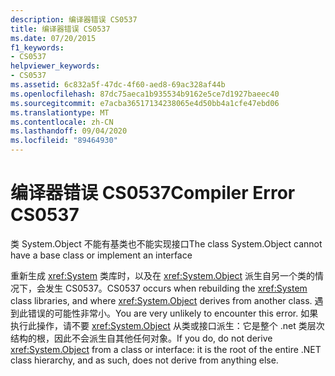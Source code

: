 ```yaml
---
description: 编译器错误 CS0537
title: 编译器错误 CS0537
ms.date: 07/20/2015
f1_keywords:
- CS0537
helpviewer_keywords:
- CS0537
ms.assetid: 6c832a5f-47dc-4f60-aed8-69ac328af44b
ms.openlocfilehash: 87dc75aeca1b935534b9162e5ce7d1927baeec40
ms.sourcegitcommit: e7acba36517134238065e4d50bb4a1cfe47ebd06
ms.translationtype: MT
ms.contentlocale: zh-CN
ms.lasthandoff: 09/04/2020
ms.locfileid: "89464930"
---
```

# <a name="compiler-error-cs0537"></a><span data-ttu-id="9499c-103">编译器错误 CS0537</span><span class="sxs-lookup"><span data-stu-id="9499c-103">Compiler Error CS0537</span></span>
<span data-ttu-id="9499c-104">类 System.Object 不能有基类也不能实现接口</span><span class="sxs-lookup"><span data-stu-id="9499c-104">The class System.Object cannot have a base class or implement an interface</span></span>  
  
 <span data-ttu-id="9499c-105">重新生成 <xref:System> 类库时，以及在 <xref:System.Object> 派生自另一个类的情况下，会发生 CS0537。</span><span class="sxs-lookup"><span data-stu-id="9499c-105">CS0537 occurs when rebuilding the <xref:System> class libraries, and where <xref:System.Object> derives from another class.</span></span> <span data-ttu-id="9499c-106">遇到此错误的可能性非常小。</span><span class="sxs-lookup"><span data-stu-id="9499c-106">You are very unlikely to encounter this error.</span></span> <span data-ttu-id="9499c-107">如果执行此操作，请不要 <xref:System.Object> 从类或接口派生：它是整个 .net 类层次结构的根，因此不会派生自其他任何对象。</span><span class="sxs-lookup"><span data-stu-id="9499c-107">If you do, do not derive <xref:System.Object> from a class or interface: it is the root of the entire .NET class hierarchy, and as such, does not derive from anything else.</span></span>
